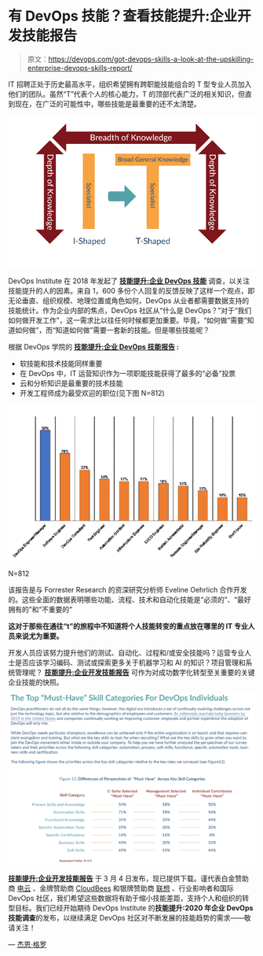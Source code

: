 # 有 DevOps 技能？查看技能提升:企业开发技能报告

> 原文：<https://devops.com/got-devops-skills-a-look-at-the-upskilling-enterprise-devops-skills-report/>

IT 招聘正处于历史最高水平，组织希望拥有跨职能技能组合的 T 型专业人员加入他们的团队。虽然“T”代表个人的核心能力，T 的顶部代表广泛的相关知识，但直到现在，在广泛的可能性中，哪些技能是最重要的还不太清楚。

![](img/945ff191f6d2a60b6919d9b3b9a4ca6a.png)

DevOps Institute 在 2018 年发起了 **[技能提升:企业 DevOps 技能](https://hubs.ly/H0gJbpd0)** 调查，以关注技能提升的人的因素。来自 1，600 多份个人回复的反馈反映了这样一个观点，即无论垂直、组织规模、地理位置或角色如何，DevOps 从业者都需要数据支持的技能统计。作为企业内部的焦点，DevOps 社区从“什么是 DevOps？”对于“我们如何做开发工作”，这一需求比以往任何时候都更加重要。毕竟，“如何做”需要“知道如何做”，而“知道如何做”需要一套新的技能。但是哪些技能呢？

根据 DevOps 学院的 **[技能提升:企业 DevOps 技能报告](https://hubs.ly/H0gJbpd0) :**

*   软技能和技术技能同样重要
*   在 DevOps 中，IT 运营知识作为一项职能技能获得了最多的“必备”投票
*   云和分析知识是最重要的技术技能
*   开发工程师成为最受欢迎的职位(见下图 N=812)

![](img/56add4ed1bd642ebc527f8c3cb4f4637.png)

N=812

该报告是与 Forrester Research 的资深研究分析师 Eveline Oehrlich 合作开发的。这些全面的数据表明哪些功能、流程、技术和自动化技能是“必须的”、“最好拥有的”和“不重要的”

**这对于那些在通往“t”的旅程中不知道将个人技能转变的重点放在哪里的 IT 专业人员来说尤为重要。**

开发人员应该努力提升他们的测试、自动化、过程和/或安全技能吗？运营专业人士是否应该学习编码、测试或探索更多关于机器学习和 AI 的知识？项目管理和系统管理呢？ **[技能提升:企业开发技能报告](https://hubs.ly/H0gJbpd0)** 可作为对成功数字化转型至关重要的关键企业技能的快照。

![](img/a23182c64d566204f5221d5d07d71070.png)

**[技能提升:企业开发技能报告](https://hubs.ly/H0gJbpd0)** 于 3 月 4 日发布，现已提供下载。谨代表白金赞助商 [电云](https://electric-cloud.com/) 、金牌赞助商 [CloudBees](https://www.cloudbees.com/) 和银牌赞助商 [联想](https://www.lenovo.com/us/en/) 、行业影响者和国际 DevOps 社区，我们希望这些数据将有助于缩小技能差距，支持个人和组织的转型目标。我们已经开始期待 DevOps Institute 的**技能提升:2020 年企业 DevOps 技能调查**的发布，以继续满足 DevOps 社区对不断发展的技能趋势的需求——敬请关注！

— [杰恩·格罗](https://devops.com/author/jgroll/)